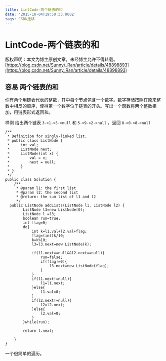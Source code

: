 ```yaml
---
title: LintCode-两个链表的和
date: '2015-10-04T19:50:33.000Z'
tags: CSDN迁移
---
```


# LintCode-两个链表的和

版权声明：本文为博主原创文章，未经博主允许不得转载。 [https://blog.csdn.net/Sunny\_Ran/article/details/48898893](https://blog.csdn.net/Sunny_Ran/article/details/48898893)

## 容易 两个链表的和

你有两个用链表代表的整数，其中每个节点包含一个数字。数字存储按照在原来整数中相反的顺序，使得第一个数字位于链表的开头。写出一个函数将两个整数相加，用链表形式返回和。

样例 给出两个链表 `3->1->5->null` 和 `5->9->2->null` ，返回 `8->0->8->null`

```text
/**
 * Definition for singly-linked list.
 * public class ListNode {
 *     int val;
 *     ListNode next;
 *     ListNode(int x) {
 *         val = x;
 *         next = null;      
 *     }
 * }
 */
public class Solution {
    /**
     * @param l1: the first list
     * @param l2: the second list
     * @return: the sum list of l1 and l2 
     */
  public ListNode addLists(ListNode l1, ListNode l2) {
        ListNode l3=new ListNode(0);
        ListNode l =l3;
        boolean run=true;
        int flag=0;
        do{
            int k=l1.val+l2.val+flag;
            flag=(int)k/10;
            k=k%10;
            l3=l3.next=new ListNode(k);

            if(l1.next==null&&l2.next==null){
                run=false;
                if(flag!=0){
                    l3.next=new ListNode(flag);
                }
            }
            if(l1.next!=null){
                l1=l1.next;
            }else{
                l1.val=0;
            }
            if(l2.next!=null){
                l2=l2.next;
            }else{
                l2.val=0;
            }
        }while(run);

        return l.next;

    }
}
```

一个很简单的遍历。

